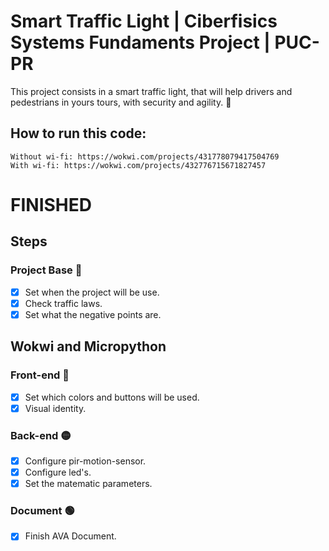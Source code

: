 # Smart Traffic Light | Ciberfisics Systems Fundaments Project | PUC-PR

This project consists in a smart traffic light, that will help drivers and pedestrians in yours tours, with security and agility. 🚦

## How to run this code: 
```
Without wi-fi: https://wokwi.com/projects/431778079417504769
With wi-fi: https://wokwi.com/projects/432776715671827457
```

# FINISHED 

## Steps

### Project Base 🚦

- [x] Set when the project will be use.
- [x] Check traffic laws.
- [x] Set what the negative points are.

## Wokwi and Micropython
### Front-end 🔴

- [x] Set which colors and buttons will be used.
- [x] Visual identity.

### Back-end 🟡

- [x] Configure pir-motion-sensor.
- [x] Configure led's. 
- [x] Set the matematic parameters.

### Document 🟢

- [x] Finish AVA Document.
